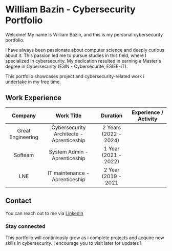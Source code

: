 #  William Bazin - Cybersecurity Portfolio
Welcome! My name is William Bazin, and this is my personal cybersecurity portfolio.

I have always been passionate about computer science and deeply curious about it. This passion led me to pursue studies in this field, where I specialized in cybersecurity. My dedication resulted in earning a Master's degree in Cybersecurity (E3IN - Cybersécurité, ESIEE-IT).

This portfolio showcases project and cybersecurity-related work i undertake in my free time.


## Work Experience

| Company | Work Title | Duration | Experience / Activity |
| :-----: | :--------: | :------: | :-------------------: |
| Great Engineering | Cybersecurity Architecte - Aprenticeship | 2 Years (2022 - 2024) | 
| Softeam | System Admin - Aprenticeship | 1 Year (2021 - 2022) | 
| LNE | IT maintenance - Aprenticeship | 2 Year (2019 - 2021 | 

## Contact
You can reach out to me via [Linkedin](https://www.linkedin.com/mynetwork/grow/?skipRedirect=true)


### Stay connected

This portfolio will continiously grow as i complete projects and acquire new skills in cybersecurity. I encourage you to visit later for updates !
